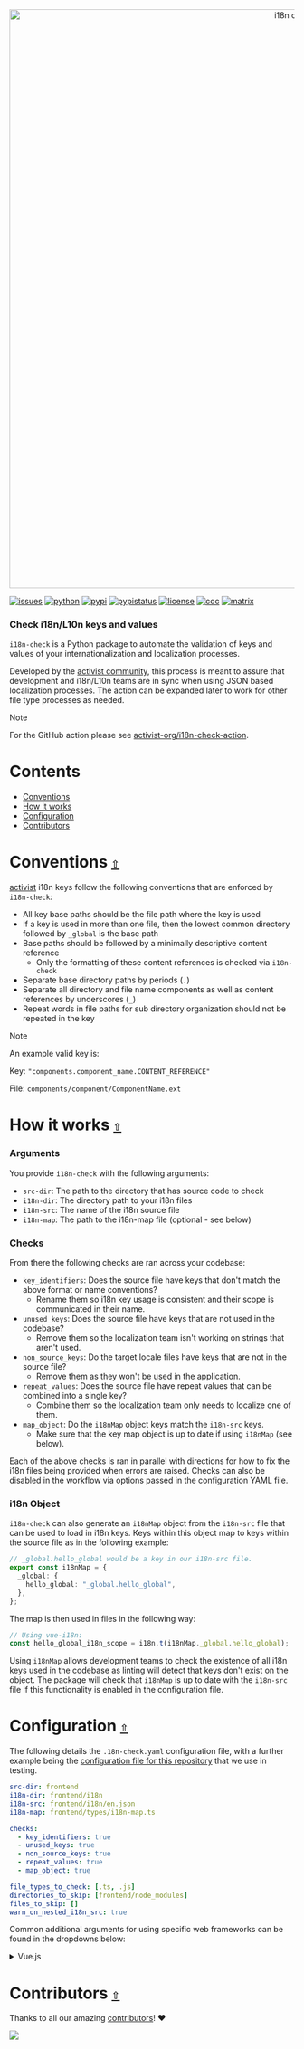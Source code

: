 <div align="center">
  <a href="https://github.com/activist-org/i18n-check"><img src="https://raw.githubusercontent.com/activist-org/i18n-check/main/.github/resources/i18nCheckGitHubBanner.png" width=1024 alt="i18n check logo"></a>
</div>

[![issues](https://img.shields.io/github/issues/activist-org/i18n-check?label=%20&logo=github)](https://github.com/activist-org/i18n-check/issues)
[![python](https://img.shields.io/badge/Python-4B8BBE.svg?logo=python&logoColor=ffffff)](https://github.com/activist-org/i18n-check/blob/main/CONTRIBUTING.md)
[![pypi](https://img.shields.io/pypi/v/i18n-check.svg?label=%20&color=4B8BBE)](https://pypi.org/project/i18n-check/)
[![pypistatus](https://img.shields.io/pypi/status/i18n-check.svg?label=%20)](https://pypi.org/project/i18n-check/)
[![license](https://img.shields.io/github/license/activist-org/i18n-check.svg?label=%20)](https://github.com/activist-org/i18n-check/blob/main/LICENSE.txt)
[![coc](https://img.shields.io/badge/Contributor%20Covenant-ff69b4.svg)](https://github.com/activist-org/i18n-check/blob/main/.github/CODE_OF_CONDUCT.md)
[![matrix](https://img.shields.io/badge/Matrix-000000.svg?logo=matrix&logoColor=ffffff)](https://matrix.to/#/#activist_community:matrix.org)

### Check i18n/L10n keys and values

`i18n-check` is a Python package to automate the validation of keys and values of your internationalization and localization processes.

Developed by the [activist community](https://github.com/activist-org), this process is meant to assure that development and i18n/L10n teams are in sync when using JSON based localization processes. The action can be expanded later to work for other file type processes as needed.

> [!NOTE]
> For the GitHub action please see [activist-org/i18n-check-action](https://github.com/activist-org/i18n-check-action).

<a id="contents"></a>

# **Contents**

- [Conventions](#contentions)
- [How it works](#how-it-works)
- [Configuration](#configuration)
- [Contributors](#contributors)

<a id="conventions"></a>

# Conventions [`⇧`](#contents)

[activist](https://github.com/activist-org/activist) i18n keys follow the following conventions that are enforced by `i18n-check`:

- All key base paths should be the file path where the key is used
- If a key is used in more than one file, then the lowest common directory followed by `_global` is the base path
- Base paths should be followed by a minimally descriptive content reference
  - Only the formatting of these content references is checked via `i18n-check`
- Separate base directory paths by periods (`.`)
- Separate all directory and file name components as well as content references by underscores (`_`)
- Repeat words in file paths for sub directory organization should not be repeated in the key

> [!NOTE]
> An example valid key is:
>
> Key: `"components.component_name.CONTENT_REFERENCE"`
>
> File: `components/component/ComponentName.ext`

<a id="how-it-works"></a>

# How it works [`⇧`](#contents)

### Arguments

You provide `i18n-check` with the following arguments:

- `src-dir`: The path to the directory that has source code to check
- `i18n-dir`: The directory path to your i18n files
- `i18n-src`: The name of the i18n source file
- `i18n-map`: The path to the i18n-map file (optional - see below)

### Checks

From there the following checks are ran across your codebase:

- `key_identifiers`: Does the source file have keys that don't match the above format or name conventions?
  - Rename them so i18n key usage is consistent and their scope is communicated in their name.
- `unused_keys`: Does the source file have keys that are not used in the codebase?
  - Remove them so the localization team isn't working on strings that aren't used.
- `non_source_keys`: Do the target locale files have keys that are not in the source file?
  - Remove them as they won't be used in the application.
- `repeat_values`: Does the source file have repeat values that can be combined into a single key?
  - Combine them so the localization team only needs to localize one of them.
- `map_object`: Do the `i18nMap` object keys match the `i18n-src` keys.
  - Make sure that the key map object is up to date if using `i18nMap` (see below).

Each of the above checks is ran in parallel with directions for how to fix the i18n files being provided when errors are raised. Checks can also be disabled in the workflow via options passed in the configuration YAML file.

### i18n Object

`i18n-check` can also generate an `i18nMap` object from the `i18n-src` file that can be used to load in i18n keys. Keys within this object map to keys within the source file as in the following example:

```ts
// _global.hello_global would be a key in our i18n-src file.
export const i18nMap = {
  _global: {
    hello_global: "_global.hello_global",
  },
};
```

The map is then used in files in the following way:

```ts
// Using vue-i18n:
const hello_global_i18n_scope = i18n.t(i18nMap._global.hello_global);
```

Using `i18nMap` allows development teams to check the existence of all i18n keys used in the codebase as linting will detect that keys don't exist on the object. The package will check that `i18nMap` is up to date with the `i18n-src` file if this functionality is enabled in the configuration file.

<a id="configuration"></a>

# Configuration [`⇧`](#contents)

The following details the `.18n-check.yaml` configuration file, with a further example being the [configuration file for this repository](/.i18n-check.yaml) that we use in testing.

```yaml
src-dir: frontend
i18n-dir: frontend/i18n
i18n-src: frontend/i18n/en.json
i18n-map: frontend/types/i18n-map.ts

checks:
  - key_identifiers: true
  - unused_keys: true
  - non_source_keys: true
  - repeat_values: true
  - map_object: true

file_types_to_check: [.ts, .js]
directories_to_skip: [frontend/node_modules]
files_to_skip: []
warn_on_nested_i18n_src: true
```

Common additional arguments for using specific web frameworks can be found in the dropdowns below:

<details><summary>Vue.js</summary>
<p>

```yaml
file_types_to_check: [.vue]
directories_to_skip: [.nuxt, .output]
```

</p>
</details>

<a id="contributors"></a>

# Contributors [`⇧`](#contents)

Thanks to all our amazing [contributors](https://github.com/activist-org/i18n-check/graphs/contributors)! ❤️

<a href="https://github.com/activist-org/i18n-check/graphs/contributors">
  <img src="https://contrib.rocks/image?repo=activist-org/i18n-check" />
</a>
